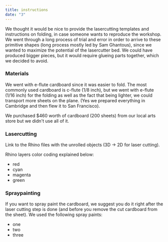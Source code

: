 ```yaml
---
title: instructions
date: "3"
---
```


We thought it would be nice to provide the lasercutting templates and instructions on folding, in case someone wants to reproduce the workshop. We went through a long process of trial and error in order to arrive to these primitive shapes (long process mostly led by Sam Ghantous), since we wanted to maximize the potential of the lasercutter bed. We could have produced bigger pieces, but it would require glueing parts together, which we decided to avoid. 

### Materials
We went with e-flute cardboard since it was easier to fold. The most commonly used cardboard is c-flute (1/8 inch), but we went with e-flute (1/16 inch) for the folding as well as the fact that being lighter, we could transport more sheets on the plane. (Yes we prepared everything in Cambridge and then flew it to San Francisco).

We purchased $460 worth of cardboard (200 sheets) from our local arts store but we didn't use all of it. 

### Lasercutting
Link to the Rhino files with the unrolled objects (3D -> 2D for laser cutting).

Rhino layers color coding explained below:
- red
- cyan
- magenta
- green


### Spraypainting
If you want to spray paint the cardboard, we suggest you do it right after the laser cutting step is done (and before you remove the cut cardboard from the sheet). We used the following spray paints:
- one
- two
- three